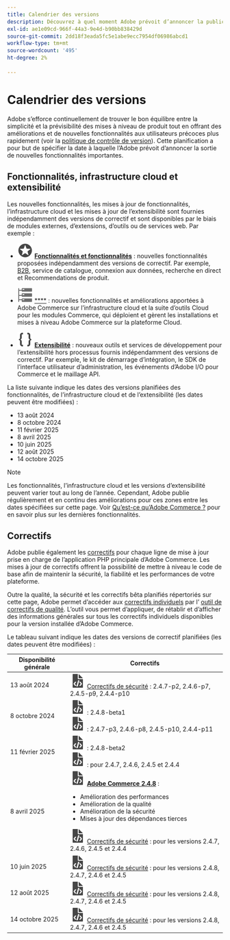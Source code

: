 ```yaml
---
title: Calendrier des versions
description: Découvrez à quel moment Adobe prévoit d’annoncer la publication de nouvelles fonctionnalités pour Adobe Commerce.
exl-id: ae1e09cd-966f-44a3-9e4d-b90bb838429d
source-git-commit: 2dd18f3eada5fc5e1abe9ecc7954df06986abcd1
workflow-type: tm+mt
source-wordcount: '495'
ht-degree: 2%

---
```



# Calendrier des versions

Adobe s’efforce continuellement de trouver le bon équilibre entre la simplicité et la prévisibilité des mises à niveau de produit tout en offrant des améliorations et de nouvelles fonctionnalités aux utilisateurs précoces plus rapidement (voir la [politique de contrôle de version](versioning-policy.md)). Cette planification a pour but de spécifier la date à laquelle l’Adobe prévoit d’annoncer la sortie de nouvelles fonctionnalités importantes.

## Fonctionnalités, infrastructure cloud et extensibilité

Les nouvelles fonctionnalités, les mises à jour de fonctionnalités, l’infrastructure cloud et les mises à jour de l’extensibilité sont fournies indépendamment des versions de correctif et sont disponibles par le biais de modules externes, d’extensions, d’outils ou de services web. Par exemple :

- ![Icône Fonctionnalité](../assets/icons/feature.svg) [**Fonctionnalités et fonctionnalités**](https://experienceleague.adobe.com/en/docs/commerce-merchant-services/user-guides/release-information/release-notes-all) : nouvelles fonctionnalités proposées indépendamment des versions de correctif. Par exemple, [B2B](https://experienceleague.adobe.com/en/docs/commerce-admin/b2b/release-notes), service de catalogue, connexion aux données, recherche en direct et Recommendations de produit.

- ![Icône d’infrastructure](../assets/icons/servers.svg) [****](https://experienceleague.adobe.com/en/docs/commerce-cloud-service/user-guide/release-notes/cloud-tools-suite) : nouvelles fonctionnalités et améliorations apportées à Adobe Commerce sur l’infrastructure cloud et la suite d’outils Cloud pour les modules Commerce, qui déploient et gèrent les installations et mises à niveau Adobe Commerce sur la plateforme Cloud.

- ![Icône d’extensibilité](../assets/icons/brackets.svg) [**Extensibilité**](https://developer.adobe.com/commerce/extensibility/) : nouveaux outils et services de développement pour l’extensibilité hors processus fournis indépendamment des versions de correctif. Par exemple, le kit de démarrage d’intégration, le SDK de l’interface utilisateur d’administration, les événements d’Adobe I/O pour Commerce et le maillage API.

La liste suivante indique les dates des versions planifiées des fonctionnalités, de l’infrastructure cloud et de l’extensibilité (les dates peuvent être modifiées) :

- 13 août 2024
- 8 octobre 2024
- 11 février 2025
- 8 avril 2025
- 10 juin 2025
- 12 août 2025
- 14 octobre 2025

>[!NOTE]
>
>Les fonctionnalités, l’infrastructure cloud et les versions d’extensibilité peuvent varier tout au long de l’année. Cependant, Adobe publie régulièrement et en continu des améliorations pour ces zones entre les dates spécifiées sur cette page. Voir [Qu’est-ce qu’Adobe Commerce ?](https://experienceleague.adobe.com/en/docs/commerce-admin/start/about) pour en savoir plus sur les dernières fonctionnalités.

## Correctifs

Adobe publie également les [correctifs](versioning-policy.md#patch-release) pour chaque ligne de mise à jour prise en charge de l’application PHP principale d’Adobe Commerce. Les mises à jour de correctifs offrent la possibilité de mettre à niveau le code de base afin de maintenir la sécurité, la fiabilité et les performances de votre plateforme.

Outre la qualité, la sécurité et les correctifs bêta planifiés répertoriés sur cette page, Adobe permet d’accéder aux [ correctifs individuels](versioning-policy.md#individual-patch) par l’ [ outil de correctifs de qualité](../tools/quality-patches-tool/usage.md). L’outil vous permet d’appliquer, de rétablir et d’afficher des informations générales sur tous les correctifs individuels disponibles pour la version installée d’Adobe Commerce.

Le tableau suivant indique les dates des versions de correctif planifiées (les dates peuvent être modifiées) :

<table>
<thead>
  <tr>
    <th>Disponibilité générale</th>
    <th>Correctifs</th>
  </tr>
</thead>
<tbody>
  <tr>
  <tr>
    <td>13 août 2024</td>
    <td><img alt="Icône de version du correctif" src="../assets/icons/file-code.svg"></img> <a href="release-notes/security/overview.md">Correctifs de sécurité</a> : 2.4.7-p2, 2.4.6-p7, 2.4.5-p9, 2.4.4-p10</td>
  </tr>
  <tr>
    <td>8 octobre 2024</td>
    <td><img alt="Icône de version du correctif" src="../assets/icons/file-code.svg"></img> <a href="beta.md#adobe-commerce-foundation-public-beta"> </a> : 2.4.8-beta1<br><img alt="Icône de version du correctif" src="../assets/icons/file-code.svg"></img> <a href="release-notes/security/overview.md"> </a> : 2.4.7-p3, 2.4.6-p8, 2.4.5-p10, 2.4.4-p11</td>
  </tr>
  <tr>
    <td>11 février 2025</td>
    <td><img alt="Icône de version du correctif" src="../assets/icons/file-code.svg"></img> <a href="beta.md#adobe-commerce-foundation-public-beta"> </a> : 2.4.8-beta2<br><img alt="Icône de version du correctif" src="../assets/icons/file-code.svg"></img> <a href="release-notes/security/overview.md"> </a> : pour 2.4.7, 2.4.6, 2.4.5 et 2.4.4</td>
  </tr>
  <tr>
    <tr>
    <td>8 avril 2025</td>
    <td><img alt="Icône de version du correctif" src="../assets/icons/file-code.svg"></img> <a href="release-notes/commerce/overview.md"><strong>Adobe Commerce 2.4.8</a></strong> :<ul><li>Amélioration des performances</li><li>Amélioration de la qualité</li><li>Amélioration de la sécurité</li><li>Mises à jour des dépendances tierces</li></ul><img alt="Icône de version du correctif" src="../assets/icons/file-code.svg"></img> <a href="release-notes/security/overview.md">Correctifs de sécurité</a> : pour les versions 2.4.7, 2.4.6, 2.4.5 et 2.4.4</td>
  </tr>
  <tr>
    <td>10 juin 2025</td>
    <td><img alt="Icône de version du correctif" src="../assets/icons/file-code.svg"></img> <a href="release-notes/security/overview.md">Correctifs de sécurité</a> : pour les versions 2.4.8, 2.4.7, 2.4.6 et 2.4.5</td>
  </tr>
  <tr>
    <td>12 août 2025</td>
    <td><img alt="Icône de version du correctif" src="../assets/icons/file-code.svg"></img> <a href="release-notes/security/overview.md">Correctifs de sécurité</a> : pour les versions 2.4.8, 2.4.7, 2.4.6 et 2.4.5</td>
  </tr>
  <tr>
    <td>14 octobre 2025</td>
    <td><img alt="Icône de version du correctif" src="../assets/icons/file-code.svg"></img> <a href="release-notes/security/overview.md">Correctifs de sécurité</a> : pour les versions 2.4.8, 2.4.7, 2.4.6 et 2.4.5</td>
  </tr>
</tbody>
</table>
